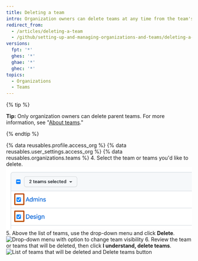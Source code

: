 ```yaml
---
title: Deleting a team
intro: Organization owners can delete teams at any time from the team's settings page.
redirect_from:
  - /articles/deleting-a-team
  - /github/setting-up-and-managing-organizations-and-teams/deleting-a-team
versions:
  fpt: '*'
  ghes: '*'
  ghae: '*'
  ghec: '*'
topics:
  - Organizations
  - Teams
---
```


{% tip %}

**Tip:** Only organization owners can delete parent teams. For more information, see "[About teams](/articles/about-teams)."

{% endtip %}

{% data reusables.profile.access_org %}
{% data reusables.user_settings.access_org %}
{% data reusables.organizations.teams %}
4. Select the team or teams you'd like to delete. ![List of teams with two teams selected](/assets/images/help/teams/list-of-teams-selected.png)
5. Above the list of teams, use the drop-down menu and click **Delete**. ![Drop-down menu with option to change team visibility](/assets/images/help/teams/team-bulk-management-options.png)
6. Review the team or teams that will be deleted, then click **I understand, delete teams**. ![List of teams that will be deleted and Delete teams button](/assets/images/help/teams/confirm-delete-teams-bulk.png)
